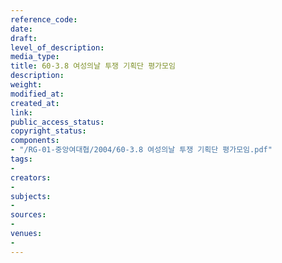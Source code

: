 ```yaml
---
reference_code: 
date: 
draft: 
level_of_description: 
media_type: 
title: 60-3.8 여성의날 투쟁 기획단 평가모임
description: 
weight: 
modified_at: 
created_at: 
link: 
public_access_status: 
copyright_status: 
components:
- "/RG-01-중앙여대협/2004/60-3.8 여성의날 투쟁 기획단 평가모임.pdf"
tags:
- 
creators:
- 
subjects:
- 
sources:
- 
venues:
- 
---
```

